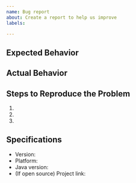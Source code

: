 ```yaml
---
name: Bug report
about: Create a report to help us improve
labels: 

---
```


## Expected Behavior


## Actual Behavior


## Steps to Reproduce the Problem

  1. 
  2. 
  3. 

## Specifications

  - Version:
  - Platform:
  - Java version:
  - (If open source) Project link:
  

